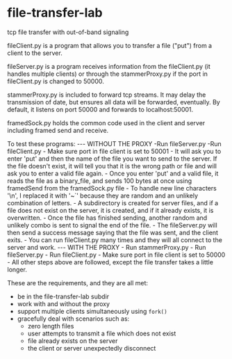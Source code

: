 # file-transfer-lab

tcp file transfer with out-of-band signaling

fileClient.py is a program that allows you to transfer a file ("put") from a client to the server. 

fileServer.py is a program receives information from the fileClient.py (it handles multiple clients) or through the stammerProxy.py if the port in fileClient.py is changed to 50000.

stammerProxy.py is included to forward tcp streams. It may delay the transmission of date, but ensures all data will be forwarded, eventually. By default, it listens on port 50000 and forwards to localhost:50001. 

framedSock.py holds the common code used in the client and server including framed send and receive.

To test these programs:
 --- WITHOUT THE PROXY
	-Run fileServer.py
	-Run fileClient.py
	    - Make sure port in file client is set to 50001
		- It will ask you to enter 'put' and then the name of the file you want to send to the
		  server. If the file doesn't exist, it will tell you that it is the wrong path or file
		  and will ask you to enter a valid file again.
		- Once you enter 'put' and a valid file, it reads the file as a binary_file, and sends
		  100 bytes at once using framedSend from the framedSock.py file
    	- To handle new line characters '\n', I replaced it with '~`' because they are random
		  and an unlikely combination of letters.
		- A subdirectory is created for server files, and if a file does not exist on the server, it is
		  created, and if it already exists, it is overwritten.
		- Once the file has finished sending, another random and unlikely combo is sent to signal
		  the end of the file.
	- The fileServer.py will then send a success message saying that the file was sent, and the 
	  client exits. 
	- You can run fileClient.py many times and they will all connect to the server and work.
 --- WITH THE PROXY
 	- Run stammerProxy.py
	- Run fileServer.py
	- Run fileClient.py
		- Make sure port in file client is set to 50000
		- All other steps above are followed, except the file transfer takes a little longer. 

These are the requirements, and they are all met:
* be in the file-transfer-lab subdir
* work with and without the proxy
* support multiple clients simultaneously using `fork()`
* gracefully deal with scenarios such as: 
    * zero length files
    * user attempts to transmit a file which does not exist
    * file already exists on the server
    * the client or server unexpectedly disconnect

